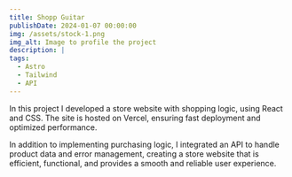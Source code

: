 ```yaml
---
title: Shopp Guitar
publishDate: 2024-01-07 00:00:00
img: /assets/stock-1.png
img_alt: Image to profile the project
description: |
tags:
  - Astro
  - Tailwind
  - API
---
```

In this project I developed a store website with shopping logic, using React and CSS. The site is hosted on Vercel, ensuring fast deployment and optimized performance.

In addition to implementing purchasing logic, I integrated an API to handle product data and error management, creating a store website that is efficient, functional, and provides a smooth and reliable user experience.